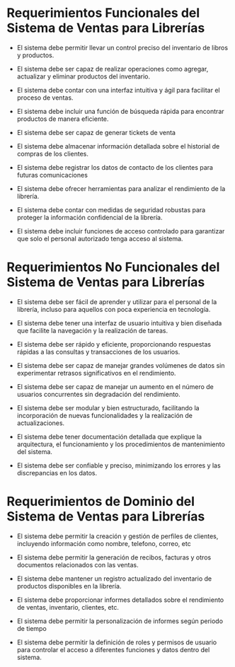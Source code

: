 ﻿
# Requerimientos Funcionales del Sistema de Ventas para Librerías

  
  

- El sistema debe permitir llevar un control preciso del inventario de libros y productos.

- El sistema debe ser capaz de realizar operaciones como agregar, actualizar y eliminar productos del inventario.

- El sistema debe contar con una interfaz intuitiva y ágil para facilitar el proceso de ventas.

- El sistema debe incluir una función de búsqueda rápida para encontrar productos de manera eficiente.

- El sistema debe ser capaz de generar tickets de venta

- El sistema debe almacenar información detallada sobre el historial de compras de los clientes.

- El sistema debe registrar los datos de contacto de los clientes para futuras comunicaciones

- El sistema debe ofrecer herramientas para analizar el rendimiento de la librería.

- El sistema debe contar con medidas de seguridad robustas para proteger la información confidencial de la librería.

- El sistema debe incluir funciones de acceso controlado para garantizar que solo el personal autorizado tenga acceso al sistema.

  
  

# Requerimientos No Funcionales del Sistema de Ventas para Librerías

  
  

- El sistema debe ser fácil de aprender y utilizar para el personal de la librería, incluso para aquellos con poca experiencia en tecnología.

- El sistema debe tener una interfaz de usuario intuitiva y bien diseñada que facilite la navegación y la realización de tareas.

- El sistema debe ser rápido y eficiente, proporcionando respuestas rápidas a las consultas y transacciones de los usuarios.

- El sistema debe ser capaz de manejar grandes volúmenes de datos sin experimentar retrasos significativos en el rendimiento.

- El sistema debe ser capaz de manejar un aumento en el número de usuarios concurrentes sin degradación del rendimiento.

- El sistema debe ser modular y bien estructurado, facilitando la incorporación de nuevas funcionalidades y la realización de actualizaciones.

- El sistema debe tener documentación detallada que explique la arquitectura, el funcionamiento y los procedimientos de mantenimiento del sistema.

- El sistema debe ser confiable y preciso, minimizando los errores y las discrepancias en los datos.

  
  

# Requerimientos de Dominio del Sistema de Ventas para Librerías

  
  

- El sistema debe permitir la creación y gestión de perfiles de clientes, incluyendo información como nombre, telefono, correo, etc

- El sistema debe permitir la generación de recibos, facturas y otros documentos relacionados con las ventas.

- El sistema debe mantener un registro actualizado del inventario de productos disponibles en la librería.

- El sistema debe proporcionar informes detallados sobre el rendimiento de ventas, inventario, clientes, etc.

- El sistema debe permitir la personalización de informes según periodo de tiempo

- El sistema debe permitir la definición de roles y permisos de usuario para controlar el acceso a diferentes funciones y datos dentro del sistema.
